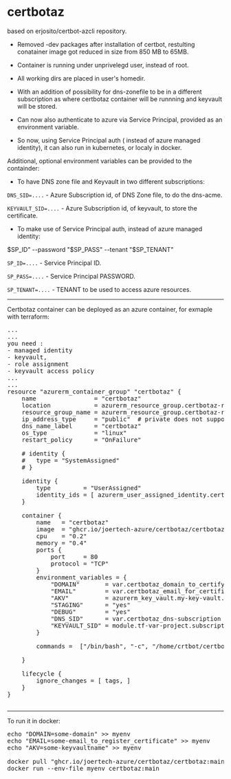 # certbotaz


based on erjosito/certbot-azcli repository. 

- Removed -dev packages after installation of certbot, restulting conatainer image got reduced in size from 850 MB to 65MB.

- Container is running under unprivelegd user, instead of root. 

- All working dirs are placed in user's homedir. 

- With an addition of possibility for dns-zonefile to be in a different subscription as where certbotaz container will be runnning and keyvault will be stored.

- Can now also authenticate to azure via Service Principal, provided as an environment variable. 

- So now, using Service Principal auth ( instead of azure managed identity), it can also run in kubernetes, or localy in docker. 

Additional, optional environment variables can be provided to the containder: 

- To have DNS zone file and Keyvault in two different subscriptions: 

`DNS_SID=....`  - Azure Subscription id, of DNS Zone file, to do the dns-acme.

`KEYVAULT_SID=....`   - Azure Subscription id, of keyvault, to store the certificate.

- To make use of Service Principal auth, instead of azure managed identity: 

$SP_ID" --password "$SP_PASS" --tenant "$SP_TENANT"

`SP_ID=....`  - Service Principal ID.

`SP_PASS=....`   - Service Principal PASSWORD.

`SP_TENANT=....`  - TENANT to be used to access azure resources.

-------------

Certbotaz container can be deployed as an azure container, for exmaple with terraform:


<PRE>
...
...
you need : 
- managed identity
- keyvault,
- role assignment
- keyvault access policy
...
...
resource "azurerm_container_group" "certbotaz" {
    name                = "certbotaz"
    location            = azurerm_resource_group.certbotaz-rg.location
    resource_group_name = azurerm_resource_group.certbotaz-rg.name
    ip_address_type     = "public"  # private does not support managed identities
    dns_name_label      = "certbotaz"
    os_type             = "linux"
    restart_policy      = "OnFailure"

    # identity {
    #   type = "SystemAssigned"
    # }
    
    identity {
        type         = "UserAssigned"
        identity_ids = [ azurerm_user_assigned_identity.certbotaz-uai.id, ]
    }

    container {
        name   = "certbotaz"
        image  = "ghcr.io/joertech-azure/certbotaz/certbotaz:main"
        cpu    = "0.2"
        memory = "0.4"
        ports {
            port     = 80
            protocol = "TCP"
        }
        environment_variables = {
            "DOMAIN"       = var.certbotaz_domain_to_certify
            "EMAIL"        = var.certbotaz_email_for_certificate
            "AKV"          = azurerm_key_vault.my-key-vault.name
            "STAGING"      = "yes"
            "DEBUG"        = "yes"
            "DNS_SID"      = var.certbotaz_dns-subscription
            "KEYVAULT_SID" = module.tf-var-project.subscription_id_poc 
        }
    
        commands =  ["/bin/bash", "-c", "/home/crtbot/certbot_generate.sh" ]

    }

    lifecycle {
        ignore_changes = [ tags, ]
    }
}

</PRE>

-----------------

To run it in docker: 

<PRE>
echo "DOMAIN=some-domain" >> myenv
echo "EMAIL=some-email_to_register_certificate" >> myenv
echo "AKV=some-keyvaultname" >> myenv

docker pull "ghcr.io/joertech-azure/certbotaz/certbotaz:main"
docker run --env-file myenv certbotaz:main
</PRE>
